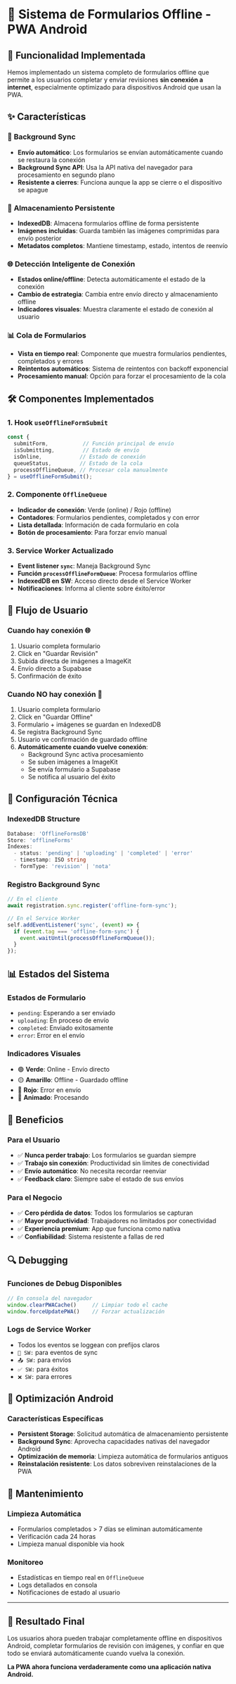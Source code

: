 # 📱 Sistema de Formularios Offline - PWA Android

## 🎯 Funcionalidad Implementada

Hemos implementado un sistema completo de formularios offline que permite a los usuarios completar y enviar revisiones **sin conexión a internet**, especialmente optimizado para dispositivos Android que usan la PWA.

## ✨ Características

### 🔄 **Background Sync**
- **Envío automático**: Los formularios se envían automáticamente cuando se restaura la conexión
- **Background Sync API**: Usa la API nativa del navegador para procesamiento en segundo plano
- **Resistente a cierres**: Funciona aunque la app se cierre o el dispositivo se apague

### 💾 **Almacenamiento Persistente**
- **IndexedDB**: Almacena formularios offline de forma persistente
- **Imágenes incluidas**: Guarda también las imágenes comprimidas para envío posterior
- **Metadatos completos**: Mantiene timestamp, estado, intentos de reenvío

### 🌐 **Detección Inteligente de Conexión**
- **Estados online/offline**: Detecta automáticamente el estado de la conexión
- **Cambio de estrategia**: Cambia entre envío directo y almacenamiento offline
- **Indicadores visuales**: Muestra claramente el estado de conexión al usuario

### 📊 **Cola de Formularios**
- **Vista en tiempo real**: Componente que muestra formularios pendientes, completados y errores
- **Reintentos automáticos**: Sistema de reintentos con backoff exponencial
- **Procesamiento manual**: Opción para forzar el procesamiento de la cola

## 🛠️ Componentes Implementados

### 1. **Hook `useOfflineFormSubmit`**
```typescript
const {
  submitForm,           // Función principal de envío
  isSubmitting,         // Estado de envío
  isOnline,            // Estado de conexión
  queueStatus,         // Estado de la cola
  processOfflineQueue, // Procesar cola manualmente
} = useOfflineFormSubmit();
```

### 2. **Componente `OfflineQueue`**
- **Indicador de conexión**: Verde (online) / Rojo (offline)
- **Contadores**: Formularios pendientes, completados y con error
- **Lista detallada**: Información de cada formulario en cola
- **Botón de procesamiento**: Para forzar envío manual

### 3. **Service Worker Actualizado**
- **Event listener `sync`**: Maneja Background Sync
- **Función `processOfflineFormQueue`**: Procesa formularios offline
- **IndexedDB en SW**: Acceso directo desde el Service Worker
- **Notificaciones**: Informa al cliente sobre éxito/error

## 📱 Flujo de Usuario

### **Cuando hay conexión** 🌐
1. Usuario completa formulario
2. Click en "Guardar Revisión"
3. Subida directa de imágenes a ImageKit
4. Envío directo a Supabase
5. Confirmación de éxito

### **Cuando NO hay conexión** 📵
1. Usuario completa formulario
2. Click en "Guardar Offline"
3. Formulario + imágenes se guardan en IndexedDB
4. Se registra Background Sync
5. Usuario ve confirmación de guardado offline
6. **Automáticamente cuando vuelve conexión**:
   - Background Sync activa procesamiento
   - Se suben imágenes a ImageKit
   - Se envía formulario a Supabase
   - Se notifica al usuario del éxito

## 🔧 Configuración Técnica

### **IndexedDB Structure**
```typescript
Database: 'OfflineFormsDB'
Store: 'offlineForms'
Indexes:
  - status: 'pending' | 'uploading' | 'completed' | 'error'
  - timestamp: ISO string
  - formType: 'revision' | 'nota'
```

### **Registro Background Sync**
```javascript
// En el cliente
await registration.sync.register('offline-form-sync');

// En el Service Worker
self.addEventListener('sync', (event) => {
  if (event.tag === 'offline-form-sync') {
    event.waitUntil(processOfflineFormQueue());
  }
});
```

## 📊 Estados del Sistema

### **Estados de Formulario**
- `pending`: Esperando a ser enviado
- `uploading`: En proceso de envío
- `completed`: Enviado exitosamente
- `error`: Error en el envío

### **Indicadores Visuales**
- 🟢 **Verde**: Online - Envío directo
- 🟡 **Amarillo**: Offline - Guardado offline
- 🔴 **Rojo**: Error en envío
- 🔄 **Animado**: Procesando

## 🚀 Beneficios

### **Para el Usuario**
- ✅ **Nunca perder trabajo**: Los formularios se guardan siempre
- ✅ **Trabajo sin conexión**: Productividad sin límites de conectividad
- ✅ **Envío automático**: No necesita recordar reenviar
- ✅ **Feedback claro**: Siempre sabe el estado de sus envíos

### **Para el Negocio**
- ✅ **Cero pérdida de datos**: Todos los formularios se capturan
- ✅ **Mayor productividad**: Trabajadores no limitados por conectividad
- ✅ **Experiencia premium**: App que funciona como nativa
- ✅ **Confiabilidad**: Sistema resistente a fallas de red

## 🔍 Debugging

### **Funciones de Debug Disponibles**
```javascript
// En consola del navegador
window.clearPWACache()     // Limpiar todo el cache
window.forceUpdatePWA()    // Forzar actualización
```

### **Logs de Service Worker**
- Todos los eventos se loggean con prefijos claros
- `🔄 SW:` para eventos de sync
- `📤 SW:` para envíos
- `✅ SW:` para éxitos
- `❌ SW:` para errores

## 📱 Optimización Android

### **Características Específicas**
- **Persistent Storage**: Solicitud automática de almacenamiento persistente
- **Background Sync**: Aprovecha capacidades nativas del navegador Android
- **Optimización de memoria**: Limpieza automática de formularios antiguos
- **Reinstalación resistente**: Los datos sobreviven reinstalaciones de la PWA

## 🔄 Mantenimiento

### **Limpieza Automática**
- Formularios completados > 7 días se eliminan automáticamente
- Verificación cada 24 horas
- Limpieza manual disponible via hook

### **Monitoreo**
- Estadísticas en tiempo real en `OfflineQueue`
- Logs detallados en consola
- Notificaciones de estado al usuario

---

## 🎉 **Resultado Final**

Los usuarios ahora pueden trabajar completamente offline en dispositivos Android, completar formularios de revisión con imágenes, y confiar en que todo se enviará automáticamente cuando vuelva la conexión. 

**La PWA ahora funciona verdaderamente como una aplicación nativa Android.** 